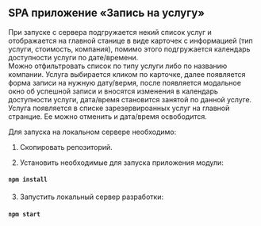  ## SPA приложение «Запись на услугу»
 При запуске с сервера подгружается некий список услуг и отображается на главной станице в виде карточек с информацией (тип услуги, стоимость, компания), помимо этого подгружается календарь доступности услуги по дате/времени.  
 Можно отфильтровать список по типу услуги либо по названию компании.
 Услуга выбирается кликом по карточке, далее появляется форма записи на нужную дату/вермя, после появляется модальное окно об успешной записи и вносятся изменения в календарь доступности услуги, дата/время становится занятой по данной услуге. Услуга появляется в списке зарезервироанных услуг на главной странцие. Ее можно отменить и дата/время освободится.  


 Для запуска на локальном сервере необходимо:  

1. Скопировать репозиторий.  

2. Установить необходимые для запуска приложения модули:
#### `npm install`  

3. Запустить локальный сервер разработки:
#### `npm start`

